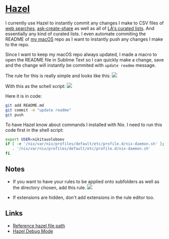 # [Hazel](https://www.noodlesoft.com)
I currently use Hazel to instantly commit any changes I make to CSV files of [web searches](https://github.com/nikitavoloboev/alfred-web-searches), [ask-create-share](https://github.com/nikitavoloboev/alfred-ask-create-share) as well as all of [LA's curated lists](https://github.com/learn-anything/curated-lists#readme). And essentially any kind of curated lists. I even automate commiting the README of [my macOS](https://github.com/nikitavoloboev/my-mac-os) repo as I want to instantly push any changes I make to the repo.

Since I want to keep my macOS repo always updated, I made a macro to open the README file in Sublime Text so I can quickly make a change, save and the change will instantly be commited with `update readme` message.

The rule for this is really simple and looks like this:
![](https://i.imgur.com/EF3elcv.png)

With this as the schell script:
![](https://i.imgur.com/9FgVmxm.png)

Here it is in code:
```bash
git add README.md
git commit -m "update readme"
git push
```

To have Hazel know about commands I installed with Nix. I need to run this code first in the shell script:
```bash
export USER=nikitavoloboev
if [ -e '/nix/var/nix/profiles/default/etc/profile.d/nix-daemon.sh' ]; then
   . '/nix/var/nix/profiles/default/etc/profile.d/nix-daemon.sh'
fi

```

## Notes
- If you want to have your rules to be applied onto subfolders as well as the directory chosen, add this rule.
![](https://i.imgur.com/yPfhkBo.png)

- If extensions are hidden, don't add extensions in the rule editor too.

## Links
- [Reference hazel file path](https://forum.keyboardmaestro.com/t/reference-hazels-file-path/9138)
- [Hazel Debug Mode](https://www.noodlesoft.com/kb/hazel-debug-mode/)